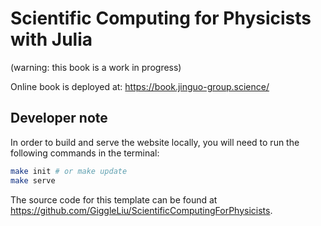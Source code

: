 # Scientific Computing for Physicists with Julia
(warning: this book is a work in progress)

Online book is deployed at: <https://book.jinguo-group.science/>

## Developer note

In order to build and serve the website locally, you will need to run the following
commands in the terminal:

```bash
make init # or make update
make serve
```

The source code for this template can be found at <https://github.com/GiggleLiu/ScientificComputingForPhysicists>.
